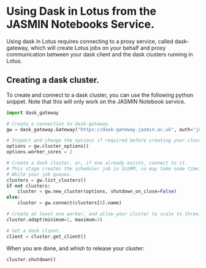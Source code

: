 # Using Dask in Lotus from the JASMIN Notebooks Service.
Using dask in Lotus requires connecting to a proxy service, called dask-gateway, which will create Lotus jobs on your behalf and proxy communication between your dask client and the dask clusters running in Lotus.


## Creating a dask cluster.
To create and connect to a dask cluster, you can use the following python snippet. Note that this will only work on the JASMIN Notebook service.
```python
import dask_gateway

# Create a connection to dask-gateway.
gw = dask_gateway.Gateway("https://dask-gateway.jasmin.ac.uk", auth="jupyterhub")

# Inspect and change the options if required before creating your cluster.
options = gw.cluster_options()
options.worker_cores = 2

# Create a dask cluster, or, if one already exists, connect to it.
# This stage creates the scheduler job in SLURM, so may take some time.
# While your job queues.
clusters = gw.list_clusters()
if not clusters:
    cluster = gw.new_cluster(options, shutdown_on_close=False)
else:
    cluster = gw.connect(clusters[0].name)

# Create at least one worker, and allow your cluster to scale to three.
cluster.adapt(minimum=1, maximum=3)

# Get a dask client.
client = cluster.get_client()
```

When you are done, and whish to release your cluster:
```python
cluster.shutdown()
```
